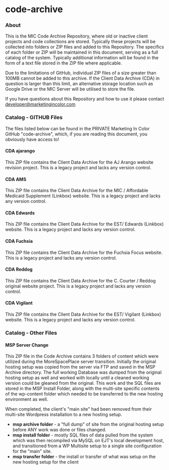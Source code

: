 code-archive
============

### About

This is the MIC Code Archive Repository, where old or inactive client projects and code collections are stored. Typically these projects will be collected into folders or ZIP files and added to this Repository. The specifics of each folder or ZIP will be maintained in this document, serving as a full catalog of the system. Typically additional information will be found in the form of a text file stored in the ZIP file where applicable.

Due to the limitations of GitHub, individual ZIP files of a size greater than 100MB cannot be added to this archive. If the Client Data Archive (CDA) in question is larger than this limit, an alternative storage location such as Google Drive or the MIC Server will be utilised to store the file.

If you have questions about this Repository and how to use it please contact [developer@marketingincolor.com](mailto:developer@marketingincolor.com)

### Catalog - GITHUB Files

The files listed below can be found in the PRIVATE Marketing In Color GitHub "code-archive", which, if you are reading this document, you obviously have access to!

#### CDA ajarango

This ZIP file contains the Client Data Archive for the AJ Arango website revision project. This is a legacy project and lacks any version control.

#### CDA AMS

This ZIP file contains the Client Data Archive for the MIC / Affordable Medicaid Supplement (Linkbox) website. This is a legacy project and lacks any version control.

#### CDA Edwards

This ZIP file contains the Client Data Archive for the EST/ Edwards (Linkbox) website. This is a legacy project and lacks any version control.

#### CDA Fuchsia 

This ZIP file contains the Client Data Archive for the Fuchsia Focus website. This is a legacy project and lacks any version control.

#### CDA Reddog

This ZIP file contains the Client Data Archive for the C. Courter / Reddog original website project. This is a legacy project and lacks any version control.

#### CDA Vigilant

This ZIP file contains the Client Data Archive for the EST/ Vigilant (Linkbox) website. This is a legacy project and lacks any version control.

### Catalog - Other Files

#### MSP Server Change

This ZIP file in the Code Archive contains 3 folders of content which were utilized during the MoreSpacePlace server transition. Initially the original hosting setup was copied from the server via FTP and saved in the MSP Archive directory. The full working Database was dumped from the original hosting setup as well and worked with locally until a cleaned working version could be gleaned from the original. This work and the SQL files are stored in the MSP Install Folder, along with the multi-site specific contents of the wp-content folder which needed to be transferred to the new hosting environment as well.

When completed, the client's "main site" had been removed from their multi-site Wordpress installation to a new hosting setup. 

* __msp archive folder__ - a "full dump" of site from the original hosting setup before ANY work was done or files changed.
* __msp install folder__ - mostly SQL files of data pulled from the system which was then recompiled via MySQL on EJT's local development host, and transitioned from a WP Multisite setup to a single site configuration for the "main" site.
* __msp transfer folder__ - the install or transfer of what was setup on the new hosting setup for the client

